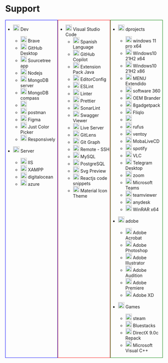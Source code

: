 # **Support**

<div style=" display:flex">

<div style=" flex:1; border: 1px solid blue" >

- <a href="?"><img height="20" src="https://cdn.jim-nielsen.com/macos/512/apple-developer-2020-07-01.png" /></a> Dev
  - <a href="https://brave.com/es/"><img height="20" src="https://www.ecured.cu/images/9/97/Bravebrowser.png" /></a> Brave
  - <a href="https://desktop.github.com/"><img height="20" src="https://desktop.github.com/images/desktop-icon.svg" /></a> GitHub Desktop
  - <a href="https://www.sourcetreeapp.com/"><img height="20" src="https://s3.amazonaws.com/s3.roaringapps.com/assets/icons/1561277508424-Source%20Tree.png" /></a> Sourcetree app
  - <a href="https://nodejs.org/en/download/"><img height="20" src="https://midu.dev/images/tags/node.png" /></a> Nodejs
  - <a href="https://www.mongodb.com/try/download/community"><img height="20" src="https://icons-for-free.com/download-icon-mongodb+original-1324760553088442944_512.png" /></a> MongoDB server
  - <a href="https://www.mongodb.com/try/download/compass"><img height="20" src="https://icons-for-free.com/download-icon-mongodb+original-1324760553088442944_512.png" /></a> MongoDB compass
  - <a href="https://insomnia.rest/download"><img height="20" src="https://insomnia.rest/images/insomnia-logo.svg" /></a>
  - <a href="https://www.postman.com/downloads/"><img height="20" src="https://iconape.com/wp-content/png_logo_vector/postman.png" /></a> postman
  - <a href="https://www.figma.com/downloads/"><img height="20" src="https://cdn.sanity.io/images/599r6htc/localized/46a76c802176eb17b04e12108de7e7e0f3736dc6-1024x1024.png?w=670&h=670&q=75&fit=max&auto=format" /></a> Figma
  - <a href="https://annystudio.com/software/colorpicker/#download"><img height="20" src="https://static.techspot.com/images2/downloads/topdownload/2016/03/colorpicker.png" /></a> Just Color Picker
  - <a href="https://responsively.app"><img height="20" src="https://responsively.app/assets/img/logo.svg" /></a> Responsively

- <a href="?"><img height="20" src="https://logodix.com/logo/1024432.gif" /></a> Server
    - <a href="https://www.apachefriends.org/es/index.html"><img height="20" src="https://encrypted-tbn0.gstatic.com/images?q=tbn:ANd9GcSCPJ8rOPRAduPnUrND4rgIYug_GFkc4a7uCdJbqJiwtn_UxwNmqBJKhTLYB_g6BaQN-Xo&usqp=CAU" /></a> IIS
    - <a href="https://www.apachefriends.org/es/index.html"><img height="20" src="https://www.apachefriends.org/images/xampp-logo-ac950edf.svg" /></a> XAMPP
    - <a href="https://www.digitalocean.com/"><img height="20" src="https://cdn.worldvectorlogo.com/logos/digitalocean.svg" /></a> digitalocean
    - <a href="https://azure.microsoft.com/es-es/"><img height="20" src="https://www.imagar.com/wp-content/uploads/2018/06/azure.png" /></a> azure
</div>
<div style=" flex:1; border: 1px solid red; ">

- <a href="https://code.visualstudio.com/"><img height="20" src="https://sparkcdneus2.azureedge.net/sparkimageassets/XP9KHM4BK9FZ7Q-63e59db4-cf83-46b7-9365-0c37221b94de" /></a> Visual Studio Code
  - <img height="20" src="https://ms-ceintl.gallerycdn.vsassets.io/extensions/ms-ceintl/vscode-language-pack-es/1.70.8030927/1659519015836/Microsoft.VisualStudio.Services.Icons.Default" /> Spanish Language
  - <img height="20" src="https://github.gallerycdn.vsassets.io/extensions/github/copilot/1.38.6394/1659530148827/Microsoft.VisualStudio.Services.Icons.Default" /> GitHub Copilot
  - <img height="20" src="https://redhat.gallerycdn.vsassets.io/extensions/redhat/java/1.10.2022080505/1659690497942/Microsoft.VisualStudio.Services.Icons.Default" /> Extension Pack Java
  - <img height="20" src="https://editorconfig.gallerycdn.vsassets.io/extensions/editorconfig/editorconfig/0.16.4/1607315835386/Microsoft.VisualStudio.Services.Icons.Default" /> EditorConfig
  - <img height="20" src="https://dbaeumer.gallerycdn.vsassets.io/extensions/dbaeumer/vscode-eslint/2.2.6/1657015175302/Microsoft.VisualStudio.Services.Icons.Default" /> ESLint
  - <img height="20" src="https://fnando.gallerycdn.vsassets.io/extensions/fnando/linter/0.0.13/1659592791694/Microsoft.VisualStudio.Services.Icons.Default" /> Linter
  - <img height="20" src="https://esbenp.gallerycdn.vsassets.io/extensions/esbenp/prettier-vscode/9.5.0/1648513363698/Microsoft.VisualStudio.Services.Icons.Default" /> Prettier
  - <img height="20" src="https://sonarsource.gallerycdn.vsassets.io/extensions/sonarsource/sonarlint-vscode/3.8.0/1659953160607/Microsoft.VisualStudio.Services.Icons.Default" /> SonarLint
  - <img height="20" src="https://arjun.gallerycdn.vsassets.io/extensions/arjun/swagger-viewer/3.1.2/1625471195598/Microsoft.VisualStudio.Services.Icons.Default" /> Swagger Viewer
  - <img height="20" src="https://ritwickdey.gallerycdn.vsassets.io/extensions/ritwickdey/liveserver/5.7.5/1646738284779/Microsoft.VisualStudio.Services.Icons.Default" /> Live Server
  - <img height="20" src="https://eamodio.gallerycdn.vsassets.io/extensions/eamodio/gitlens/12.1.2/1657684924460/Microsoft.VisualStudio.Services.Icons.Default" /> GitLens
  - <img height="20" src="https://mhutchie.gallerycdn.vsassets.io/extensions/mhutchie/git-graph/1.30.0/1617594001998/Microsoft.VisualStudio.Services.Icons.Default" /> Git Graph
  - <img height="20" src="https://ms-vscode-remote.gallerycdn.vsassets.io/extensions/ms-vscode-remote/remote-ssh/0.85.2022071315/1657724788035/Microsoft.VisualStudio.Services.Icons.Default" /> Remote - SSH
  - <img height="20" src="https://cweijan.gallerycdn.vsassets.io/extensions/cweijan/vscode-mysql-client2/5.6.9/1659970180676/Microsoft.VisualStudio.Services.Icons.Default" /> MySQL
  - <img height="20" src="https://ms-ossdata.gallerycdn.vsassets.io/extensions/ms-ossdata/vscode-postgresql/0.3.0/1586995425912/Microsoft.VisualStudio.Services.Icons.Default" /> PostgreSQL
  - <img height="20" src="https://simonsiefke.gallerycdn.vsassets.io/extensions/simonsiefke/svg-preview/2.8.3/1581688879196/Microsoft.VisualStudio.Services.Icons.Default" /> Svg Preview
  - <img height="20" src="https://xabikos.gallerycdn.vsassets.io/extensions/xabikos/reactsnippets/2.4.0/1572385230369/Microsoft.VisualStudio.Services.Icons.Default" /> Reactjs code snippets
  - <img height="20" src="https://pkief.gallerycdn.vsassets.io/extensions/pkief/material-icon-theme/4.19.0/1656747111930/Microsoft.VisualStudio.Services.Icons.Default" /> Material Icon Theme

</div>

<div style=" flex:1; border: 1px solid green; ">

- <a href="https://www.dprojects.org/minios"><img height="20" src="https://files.softicons.com/download/folder-icons/mac-os-black-folder-icons-by-demcha/png/256x256/Iso.png" /></a> dprojects

  - <a href="https://www.mediafire.com/file/vytxgu6qg9r5a44/MiniOS11_PRO_v2022.01.3_-_www.dprojects.org.rar/file"><img height="20" src="https://www.unixmen.com/wp-content/uploads/2013/12/iso.png" /></a> windows 11 pro x64
  - <a href="https://www.mediafire.com/file/ny5tifybn3x6esv/6ec7c4079516353c7ef7d356a6fc7816.rar/file"><img height="20" src="https://www.unixmen.com/wp-content/uploads/2013/12/iso.png" /></a> Windows10 21H2 x64
  - <a href="https://www.mediafire.com/file/q1a1ytwbbfow7m9/ff628fbb3a0f973c737d323154a3e84a.rar/file"><img height="20" src="https://www.unixmen.com/wp-content/uploads/2013/12/iso.png" /></a> Windows10 21H2 x86
  - <a href="https://www.mediafire.com/file/7fx7z9edtksuuq6/MENU_Extendido_v6.4_-_www.dprojects.org.rar/file
    "><img height="20" src="https://www.drunkgaming.net/uploads/monthly_2021_04/unnamed.jpg.ce70f575ed097bb0d35f9fe2ebadd606.jpg" /></a> MENU Extendido
  - <a href="https://dl.360safe.com/drvmgr/gwwk__360DrvMgrInstaller_net.exe"><img height="20" src="https://encrypted-tbn0.gstatic.com/images?q=tbn:ANd9GcTu-CfJWAoaAMwtJVtA-78Ivy0oFh2L2_aa1Bg78yQot8YaKyYqj9F5vr2LKh92D2AW7WU&usqp=CAU" /></a> software 360
  - <a href="https://mega.nz/file/LgZ3XBIY#h1ICk9r-qlVDSBblMwRWpRk48l5FHRTOOCRX_ZPAyv4"><img height="20" src="https://stormpoopersmith.com/wp-content/uploads/2012/01/AppLogo-150x150.png" /></a> OEM Brander
  - <a href="https://8gadgetpack.net/"><img height="20" src="https://www.softexia.com/wp-content/uploads/2016/01/8GadgetPack.png" /></a> 8gadgetpack
  - <a href="https://fliqlo.com/screensaver/"><img height="20" src="https://progsoft.net/images/fliqlo-icon-d4ede465ec80850024cba534489a876493a84b65.png" /></a> Fliqlo
  - <a href="https://mega.nz/file/q05hwSTJ#LJ2LwQfeZc6kJbl-LJfPHRZEN_7P2wTPDogI79cXZJo"><img height="20" src="https://s3.amazonaws.com/cf-nitroengassets-prod/images/sites/gonitro/brand-assets/nitro-logo-dark.png" /></a>
  - <a href="https://rufus.ie/es/"><img height="20" src="https://rufus.ie/pics/rufus-128.png" /></a> rufus
  - <a href="https://github.com/ventoy/Ventoy/releases"><img height="20" src="https://play-lh.googleusercontent.com/hA0jHi9k-JFzQlZg1e1jbN2Wkwn6MifHBgQ2X5UrUOA3jh3-Z4koNQeEkxiGWVq8hw" /></a> ventoy
  - <a href="https://www.mobatek.net/labs.html"><img height="20" src="https://www.mobatek.net/img/mobalivecd_logo.png" /></a> MobaLiveCD
  - <a href="https://www.spotify.com/bo/download/windows/"><img height="20" src="https://play-lh.googleusercontent.com/UrY7BAZ-XfXGpfkeWg0zCCeo-7ras4DCoRalC_WXXWTK9q5b0Iw7B0YQMsVxZaNB7DM" /></a> spotify

  * <a href="https://www.videolan.org/vlc/download-windows.html"><img height="20" src="https://images.videolan.org/images/icons-VLC/vlc.mini.svg" /></a> VLC
  * <a href="https://desktop.telegram.org/"><img height="20" src="https://osx.telegram.org/updates/site/logo.png" /></a> Telegram Desktop
  * <a href="https://zoom.us/download"><img height="20" src="https://494a5e5593.clvaw-cdnwnd.com/ac16b50416d3113179a013b21f1a5902/200001197-35a0635a08/zoom.png?ph=494a5e5593" /></a> zoom
  * <a href="https://www.microsoft.com/en-ww/microsoft-teams/download-app#desktopAppDownloadregion"><img height="20" src="https://lpsingenieria.com/wp-content/uploads/2020/10/Microsoft-Teams-Icon.png" /></a> Microsoft Teams
  * <a href="https://www.teamviewer.com/es-mx/descarga/windows/?utm_source=google&utm_medium=cpc&utm_campaign=latam%7Cb%7Cpr%7C19%7Coct%7CBrand-Download-Exact%7Cfree%7Ct0%7C0%7Cdl%7Cg&utm_content=Exact_Brand&utm_term=teamviewer%20instalar"><img height="20" src="https://cdn.icon-icons.com/icons2/159/PNG/256/teamviewer_22483.png" /></a> teamviewer
  * <a href="https://anydesk.com/es/downloads/windows"><img height="20" src="https://images-na.ssl-images-amazon.com/images/I/11EHDN++anL.png" /></a> anydesk

  - <a href="https://www.winrar.es/descargas/103/descargar-winrar-para-windows-x64-en-espanol"><img height="20" src="https://img.utdstc.com/icon/487/824/4878246f6401efb0b316f39a0a42548e51010cda94db8cf5f71347cbb3dbfc89:200" /></a> WinRAR x64

- <a href="?"><img height="20" src="https://files.softicons.com/download/folder-icons/mac-os-black-folder-icons-by-demcha/png/256x256/Iso.png" /></a> adobe
  - <a href="https://androforever.com/adobe-acrobat-pro-dc/"><img height="20" src="https://play-lh.googleusercontent.com/Km56shk2gkIGegFGjgx552P1ZUTsw7avbXnN9-qPzreUw3HO-mbQ5g7okH-zF9orEA" /></a> Adobe Acrobat
  - <a href="https://androforever.com/adobe-photoshop-cc-2022/"><img height="20" src="https://upload.wikimedia.org/wikipedia/commons/2/20/Photoshop_CC_icon.png" /></a> Adobe Photoshop
  - <a href="https://androforever.com/adobe-illustrator-cc-2022/"><img height="20" src="https://upload.wikimedia.org/wikipedia/commons/thumb/6/66/Illustrator_CC_icon.png/492px-Illustrator_CC_icon.png" /></a> Adobe Illustrator
  - <a href="https://androforever.com/adobe-audition-cc-2022/"><img height="20" src="https://upload.wikimedia.org/wikipedia/commons/thumb/1/19/Adobe_Audition_CC_icon.svg/1050px-Adobe_Audition_CC_icon.svg.png" /></a> Adobe Audition
  - <a href="https://androforever.com/adobe-premiere-pro-cc-2022/"><img height="20" src="https://seeklogo.com/images/A/adobe-premiere-cc-logo-2B72AFF7E6-seeklogo.com.png" /></a> Adobe Premiere
  - <a href="https://androforever.com/adobe-xd-full/"><img height="20" src="https://itlh.in/images/logos/xd.svg" /></a> Adobe XD
- <a href="?"><img height="20" src="https://files.softicons.com/download/folder-icons/mac-os-black-folder-icons-by-demcha/png/256x256/Iso.png" /></a> Games
  - <a href="https://store.steampowered.com/about/"><img height="20" src="https://play-lh.googleusercontent.com/52_DMY5417awaEgJf3_9mWgEuO2t1JfkGab8kM-LD6l5u6cGm_1-GsoQ_IyWFHdbkA" /></a> steam
  - <a href="https://www.bluestacks.com/bluestacks-5.html"><img height="20" src="https://www.webnovedad.com/storage/2022/01/descarga-bluestacks.png" /></a> Bluestacks
  - <a href="https://www.mediafire.com/file/oi9s707rz2tjv4n/DirectX_9.0c_Repack_-_www.dprojects.org.rar/file"><img height="20" src="https://offlinefreewarefiles.com/wp-content/uploads/2019/02/Directx.png" /></a> DirectX 9.0c Repack
  - <a href="https://www.mediafire.com/file/vfqpnwyisjt5o9p/Microsoft_Visual_C%252B%252B_Pack_v6.0_Repack_-_www.dprojects.org.rar/file"><img height="20" src="https://upload.wikimedia.org/wikipedia/commons/thumb/5/59/Visual_Studio_Icon_2019.svg/250px-Visual_Studio_Icon_2019.svg.png" /></a> Microsoft Visual C++
  </div>

</div>

<!-- https://camaras-espia.com.mx/blog/noticias/aplicaciones-espia-para-android/ -->
